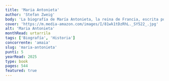 ```yaml
---
title: 'Maria Antonieta'
author: 'Stefan Zweig'
body: 'La biografía de María Antonieta, la reina de Francia, escrita por Stefan Zweig, es un relato fascinante de la vida de una de las figuras más controvertidas de la historia. Zweig nos lleva a través de la vida de María Antonieta, desde su infancia en Austria hasta su ascenso al trono de Francia y su trágico final en la guillotina.'
cover: 'https://m.media-amazon.com/images/I/81wk1tDzRhL._SY522_.jpg'
alt: 'Maria Antonieta'
monthRead: urtarrila
tags: ['Biografía', 'Historia']
concorrente: 'amaia'
slug: 'maria-antonieta'
punti: 5
yearRead: 2025
type: book
pages: 544
featured: true
---
```

